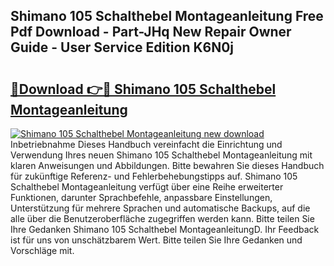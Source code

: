 ## Shimano 105 Schalthebel Montageanleitung Free Pdf Download - Part-JHq New Repair Owner Guide - User Service Edition K6N0j

# <h2><a href="http://df89tlw.blite.top/?on=Shimano+105+Schalthebel+Montageanleitung">🔗Download 👉🔴 Shimano 105 Schalthebel Montageanleitung</a></h2>

[![Shimano 105 Schalthebel Montageanleitung new download](https://i.imgur.com/lujVjoI.png)](http://df89tlw.blite.top/?on=Shimano+105+Schalthebel+Montageanleitung)
Inbetriebnahme Dieses Handbuch vereinfacht die Einrichtung und Verwendung Ihres neuen Shimano 105 Schalthebel Montageanleitung mit klaren Anweisungen und Abbildungen. Bitte bewahren Sie dieses Handbuch für zukünftige Referenz- und Fehlerbehebungstipps auf. Shimano 105 Schalthebel Montageanleitung verfügt über eine Reihe erweiterter Funktionen, darunter Sprachbefehle, anpassbare Einstellungen, Unterstützung für mehrere Sprachen und automatische Backups, auf die alle über die Benutzeroberfläche zugegriffen werden kann. Bitte teilen Sie Ihre Gedanken Shimano 105 Schalthebel MontageanleitungD. Ihr Feedback ist für uns von unschätzbarem Wert. Bitte teilen Sie Ihre Gedanken und Vorschläge mit.
